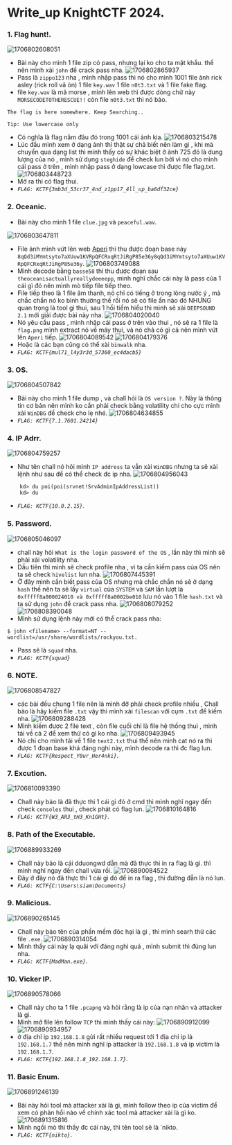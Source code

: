 # Write_up KnightCTF 2024.
### 1. Flag hunt!.
![1706802608051](image/writeup/1706802608051.png)
- Bài này cho mình 1 file zip có pass, nhưng lại ko cho ta mật khẩu. thế nên mình xài `john` để crack pass nha.
![1706802865937](image/writeup/1706802865937.png)
- Pass là `zippo123` nha , mình nhập pass thì nó cho mình 1001 file ảnh rick asley (rick roll vã òn) 1 file `key.wav` 1 file `n0t3.txt` và 1 file fake flag.
- file `key.wav` là mã morse , mình lên web thì được dòng chữ này `MORSECODETOTHERESCUE!!` còn file `n0t3.txt` thì nó bảo.
```
The flag is here somewhere. Keep Searching..

Tip: Use lowercase only
```
- Có nghĩa là flag nằm đâu đó trong 1001 cái ảnh kia.
![1706803215478](image/writeup/1706803215478.png)
- Lúc đầu mình xem ở dạng ảnh thì thật sự chả biết nên làm gì , khi mà chuyển qua dạng list thì mình thấy có sự khác biệt ở ảnh 725 đó là dung lượng của nó , mình sử dụng `steghide` để check lun bởi vì nó cho mình cái pass ở trên , mình nhập pass ở dạng lowcase thì được file flag.txt.
![1706803448723](image/writeup/1706803448723.png)
- Mở ra thỉ có flag thui.
- *`FLAG: KCTF{3mb3d_53cr37_4nd_z1pp17_4ll_up_ba6df32ce}`*
### 2. Oceanic.
- Bài này cho mình 1 file `clue.jpg` và `peaceful.wav`.

![1706803647811](image/writeup/1706803647811.png)
- File ảnh mình vứt lên web [Aperi](https://www.aperisolve.com) thì thu được đoạn base này `8qQd3iMYmtsyto7aXUuw1KVRpQFCRxqRtJiRgP85e36y8qQd3iMYmtsyto7aXUuw1KVRpQFCRxqRtJiRgP85e36y`.
![1706803749088](image/writeup/1706803749088.png)
- Mình decode bằng `basse58` thì thu được đoạn sau `theoceanisactuallyreallydeeeepp`, mình nghĩ chắc cái này là pass của 1 cái gì đó nên mình mò tiếp file tiếp theo.
- File tiếp theo là 1 file âm thanh, nó chỉ có tiếng ở trong lòng nước ý , mà chắc chắn nó ko bình thường thế rồi nó sẽ có file ẩn nào đó NHƯNG quan trọng là tool gì thui, sau 1 hồi tiềm hiểu thì mình sẽ xài `DEEPSOUND 2.1` mới giải được bài này nha. 
![1706804020040](image/writeup/1706804020040.png)
- Nó yêu cầu pass , mình nhập cái pass ở trên vào thui , nó sẽ ra 1 file là `flag.png` mình extract nó về máy thui, và nó chả có gì cả nên mình vứt lên `Aperi` tiếp.
![1706804089542](image/writeup/1706804089542.png)
![1706804179376](image/writeup/1706804179376.png)
- Hoặc là các bạn cũng có thể xài `binwalk` nha.
- *`FLAG: KCTF{mul71_l4y3r3d_57360_ec4dacb5}`*
### 3. OS.
![1706804507842](image/writeup/1706804507842.png)
- Bài này cho mình 1 file dump , và chall hỏi là `OS version ?`. Này là thông tin cơ bản nên mình ko cần phải check bằng volatility chi cho cực mình xài `WinDBG` để check cho lẹ nhé.
![1706804634855](image/writeup/1706804634855.png)
- *`FLAG: KCTF{7.1.7601.24214}`*
### 4. IP Adrr.
![1706804759257](image/writeup/1706804759257.png)
- Như tên chall nó hỏi mình `IP address` ta vẫn xài `WinDBG` nhưng ta sẽ xài lệnh như sau để có thể check đc ip nha.
![1706804956043](image/writeup/1706804956043.png)
```
    kd> du poi(poi(srvnet!SrvAdminIpAddressList))
    kd> du
```
- *`FLAG: KCTF{10.0.2.15}`*.
### 5. Password.
![1706805046097](image/writeup/1706805046097.png)
- chall này hỏi `What is the login password of the OS` , lần này thì mình sẽ phải xài volatility nha.
- Dầu tiên thì mình sẽ check profile nha , vì ta cần kiếm pass của OS nên ta sẽ check `hivelist` lun nha.
![1706807445391](image/writeup/1706807445391.png)
- Ở đây mình cần biết pass của OS nhưng mà chắc chắn nó sẽ ở dạng `hash` thế nên ta sẽ lấy `virtual` của `SYSTEM` và `SAM` lần lượt là `0xfffff8a000024010 và 0xfffff8a0002be010` lưu nó vào 1 file `hash.txt` và ta sử dụng `john` để crack pass nha.
![1706808079252](image/writeup/1706808079252.png)
![1706808390048](image/writeup/1706808390048.png)
- Mình sử dụng lệnh này mới có thể crack pass nha:
```
$ john <filename> --format=NT --wordlist=/usr/share/wordlists/rockyou.txt.
```
- Pass sẽ là `squad` nha.
- *`FLAG: KCTF{squad}`*
### 6. NOTE.
![1706808547827](image/writeup/1706808547827.png)
- các bài đều chung 1 file nên là mình đỡ phải check profile nhiều , Chall bào là hãy kiếm file `.txt` vậy thì mình xài `filescan` với cụm `.txt` để kiếm nha.
![1706809288428](image/writeup/1706809288428.png)
- Mình kiếm được 2 file text , còn file cuối chỉ là file hệ thống thui , mình tải về cả 2 để xem thử có gì ko nha.
![1706809493945](image/writeup/1706809493945.png)
- Nó chỉ cho mình tải về 1 file `text2.txt` thui thế nên mình cat nó ra thì được 1 đoạn base khá đáng nghi này, mình decode ra thì đc flag lun.
- *`FLAG: KCTF{Respect_Y0ur_Her4nki}`*.
### 7. Excution.
![1706810093390](image/writeup/1706810093390.png)
- Chall này bảo là đã thực thi 1 cái gì đó ở cmd thì mình nghĩ ngay đến check `consoles` thui , check phát có flag lun.
![1706810164816](image/writeup/1706810164816.png)
- *`FLAG: KCTF{W3_AR3_tH3_Kn1GHt}`*.
### 8. Path of the Executable.
![1706889933269](image/writeup/1706889933269.png)
- Chall này bảo là cái dduongwd dẫn mà đã thực thi in ra flag là gì. thì mình nghĩ ngay đến chall vừa rồi.
![1706890084522](image/writeup/1706890084522.png)
- Đây ở đây nó đã thực thi 1 cái gì đó để in ra flag , thì đường đẫn là nó lun.
- *`FLAG: KCTF{C:\Users\siam\Documents}`*
### 9. Malicious.
![1706890265145](image/writeup/1706890265145.png)
- Chall này bảo tên của phần mềm đôc hại là gì , thì mình searh thử các file `.exe`.
![1706890314054](image/writeup/1706890314054.png)
- Mình thấy cái này lạ quãi với đáng nghi quá , mình submit thì đúng lun nha.
- *`FLAG: KCTF{MadMan.exe}`*.
### 10. Vicker IP.
![1706890578066](image/writeup/1706890578066.png)
- Chall này cho ta 1 file `.pcapng` và hỏi rằng là ip của nạn nhân và attacker là gì.
- Mình mở file lên follow `TCP` thì mình thấy cái này:
![1706890912099](image/writeup/1706890912099.png)
![1706890934957](image/writeup/1706890934957.png)
- ở địa chỉ ip `192.168.1.8` gửi rất nhiều request tới 1 địa chỉ ip là `192.168.1.7` thế nên mình nghĩ ip attacker là `192.168.1.8` và ip victim là `192.168.1.7`.
- *`FLAG: KCTF{192.168.1.8_192.168.1.7}`*.
### 11. Basic Enum.
![1706891246139](image/writeup/1706891246139.png)
- Bài này hỏi tool mà attacker xài là gì, mình follow theo ip của victim để xem có phản hồi nào về chính xác tool mà attacker xài là gì ko.
![1706891315816](image/writeup/1706891315816.png)
- Mình ngồi mò thì thấy đc cái này, thì tên tool sẽ là `nikto.
- *`FLAG: KCTF{nikto}`*.
